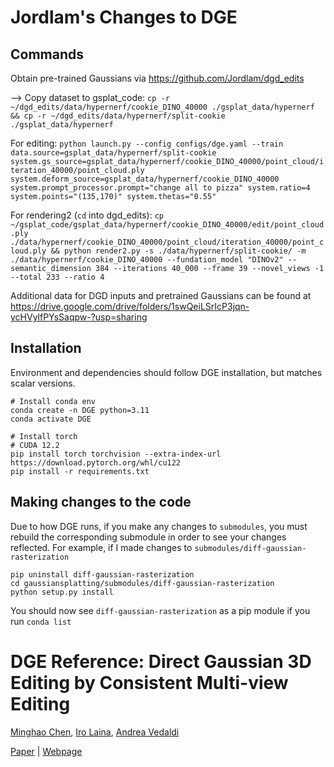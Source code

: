 # Jordlam's Changes to DGE

## Commands
Obtain pre-trained Gaussians via https://github.com/Jordlam/dgd_edits

—> Copy dataset to gsplat_code:
```cp -r ~/dgd_edits/data/hypernerf/cookie_DINO_40000 ./gsplat_data/hypernerf && cp -r ~/dgd_edits/data/hypernerf/split-cookie ./gsplat_data/hypernerf```

For editing:
```python launch.py --config configs/dge.yaml --train data.source=gsplat_data/hypernerf/split-cookie system.gs_source=gsplat_data/hypernerf/cookie_DINO_40000/point_cloud/iteration_40000/point_cloud.ply system.deform_source=gsplat_data/hypernerf/cookie_DINO_40000 system.prompt_processor.prompt="change all to pizza" system.ratio=4 system.points="(135,170)" system.thetas="0.55"```

For rendering2 (```cd``` into dgd_edits):
```cp ~/gsplat_code/gsplat_data/hypernerf/cookie_DINO_40000/edit/point_cloud.ply ./data/hypernerf/cookie_DINO_40000/point_cloud/iteration_40000/point_cloud.ply && python render2.py -s ./data/hypernerf/split-cookie/ -m ./data/hypernerf/cookie_DINO_40000 --fundation_model "DINOv2" --semantic_dimension 384 --iterations 40_000 --frame 39 --novel_views -1 --total 233 --ratio 4```

Additional data for DGD inputs and pretrained Gaussians can be found at https://drive.google.com/drive/folders/1swQeiLSrIcP3jqn-ycHVylfPYsSaqpw-?usp=sharing

## Installation
Environment and dependencies should follow DGE installation, but matches scalar versions.

```
# Install conda env
conda create -n DGE python=3.11
conda activate DGE

# Install torch
# CUDA 12.2
pip install torch torchvision --extra-index-url https://download.pytorch.org/whl/cu122
pip install -r requirements.txt
```

## Making changes to the code
Due to how DGE runs, if you make any changes to ```submodules```, you must rebuild the corresponding submodule in order to see your changes reflected. For example, if I made changes to ```submodules/diff-gaussian-rasterization```

```
pip uninstall diff-gaussian-rasterization
cd gaussiansplatting/submodules/diff-gaussian-rasterization
python setup.py install
```

You should now see ```diff-gaussian-rasterization``` as a pip module if you run ```conda list```

# DGE Reference: Direct Gaussian 3D Editing by Consistent Multi-view Editing

[Minghao Chen](https://silent-chen.github.io), [Iro Laina](), [Andrea Vedaldi](https://www.robots.ox.ac.uk/~vedaldi/)

[Paper](https://arxiv.org/abs/2404.18929) | [Webpage](https://silent-chen.github.io/DGE/) 
